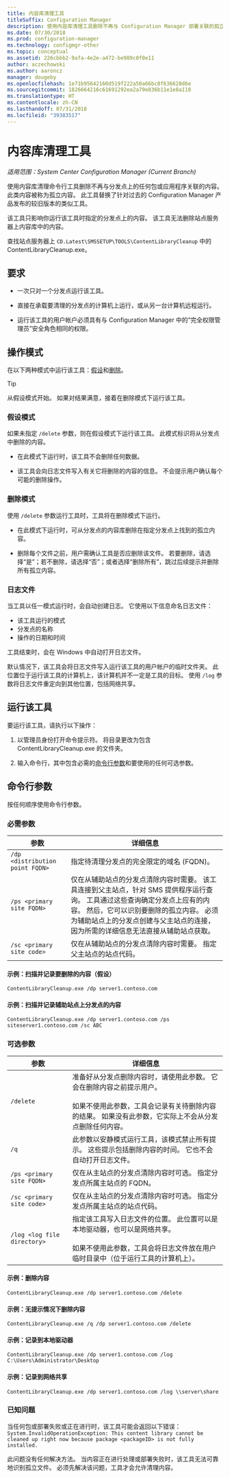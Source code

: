 ```yaml
---
title: 内容库清理工具
titleSuffix: Configuration Manager
description: 使用内容库清理工具删除不再与 Configuration Manager 部署关联的孤立内容。
ms.date: 07/30/2018
ms.prod: configuration-manager
ms.technology: configmgr-other
ms.topic: conceptual
ms.assetid: 226cbbb2-9afa-4e2e-a472-be989c0f0e11
author: aczechowski
ms.author: aaroncz
manager: dougeby
ms.openlocfilehash: 1e71b95642160d519f222a50a66bc8f636628d6e
ms.sourcegitcommit: 1826664216c61691292ea2a79e836b11e1e8a118
ms.translationtype: HT
ms.contentlocale: zh-CN
ms.lasthandoff: 07/31/2018
ms.locfileid: "39383517"
---
```

# <a name="content-library-cleanup-tool"></a>内容库清理工具

*适用范围：System Center Configuration Manager (Current Branch)*

使用内容库清理命令行工具删除不再与分发点上的任何包或应用程序关联的内容。 此类内容被称为孤立内容。 此工具替换了针对过去的 Configuration Manager 产品发布的较旧版本的类似工具。  

该工具只影响你运行该工具时指定的分发点上的内容。 该工具无法删除站点服务器上内容库中的内容。

查找站点服务器上 `CD.Latest\SMSSETUP\TOOLS\ContentLibraryCleanup` 中的 ContentLibraryCleanup.exe。



## <a name="requirements"></a>要求  

- 一次只对一个分发点运行该工具。  

- 直接在承载要清理的分发点的计算机上运行，或从另一台计算机远程运行。  

- 运行该工具的用户帐户必须具有与 Configuration Manager 中的“完全权限管理员”安全角色相同的权限。  



## <a name="modes-of-operation"></a>操作模式

在以下两种模式中运行该工具：[假设](#what-if-mode)和[删除](#delete-mode)。

> [!Tip]  
> 从假设模式开始。 如果对结果满意，接着在删除模式下运行该工具。  


### <a name="what-if-mode"></a>假设模式   

如果未指定 `/delete` 参数，则在假设模式下运行该工具。 此模式标识将从分发点中删除的内容。

- 在此模式下运行时，该工具不会删除任何数据。  

- 该工具会向日志文件写入有关它将删除的内容的信息。 不会提示用户确认每个可能的删除操作。  


### <a name="delete-mode"></a>删除模式   

使用 `/delete` 参数运行工具时，工具将在删除模式下运行。

- 在此模式下运行时，可从分发点的内容库删除在指定分发点上找到的孤立内容。  

- 删除每个文件之前，用户需确认工具是否应删除该文件。 若要删除，请选择“是”；若不删除，请选择“否”；或者选择“删除所有”，跳过后续提示并删除所有孤立内容。  


### <a name="log-file"></a>日志文件

当工具以任一模式运行时，会自动创建日志。 它使用以下信息命名日志文件： 
- 该工具运行的模式  
- 分发点的名称  
- 操作的日期和时间  

工具结束时，会在 Windows 中自动打开日志文件。 

默认情况下，该工具会将日志文件写入运行该工具的用户帐户的临时文件夹。 此位置位于运行该工具的计算机上，该计算机并不一定是工具的目标。 使用 `/log` 参数将日志文件重定向到其他位置，包括网络共享。



## <a name="run-the-tool"></a>运行该工具

要运行该工具，请执行以下操作： 

1. 以管理员身份打开命令提示符。 将目录更改为包含 ContentLibraryCleanup.exe 的文件夹。  

2. 输入命令行，其中包含必需的[命令行参数](#bkmk_params)和要使用的任何可选参数。



## <a name="bkmk_params"></a>命令行参数  

按任何顺序使用命令行参数。   

### <a name="required-parameters"></a>必需参数
|参数|详细信息|
|---------|-------|
| `/dp <distribution point FQDN>`  | 指定待清理分发点的完全限定的域名 (FQDN)。 |
| `/ps <primary site FQDN>` | 仅在从辅助站点的分发点清除内容时需要。 该工具连接到父主站点，针对 SMS 提供程序运行查询。 工具通过这些查询确定分发点上应有的内容。 然后，它可以识别要删除的孤立内容。 必须为辅助站点上的分发点创建与父主站点的连接，因为所需的详细信息无法直接从辅助站点获取。|
| `/sc <primary site code>`  | 仅在从辅助站点的分发点清除内容时需要。 指定父主站点的站点代码。 |

#### <a name="example-scan-and-log-what-content-it-would-delete-what-if"></a>示例：扫描并记录要删除的内容（假设）
`ContentLibraryCleanup.exe /dp server1.contoso.com`

#### <a name="example-scan-and-log-content-for-a-dp-at-a-secondary-site"></a>示例：扫描并记录辅助站点上分发点的内容
`ContentLibraryCleanup.exe /dp server1.contoso.com /ps siteserver1.contoso.com /sc ABC` 


### <a name="optional-parameters"></a>可选参数

|参数|详细信息|
|---------|-------|
|`/delete`| 准备好从分发点删除内容时，请使用此参数。 它会在删除内容之前提示用户。 </br></br> 如果不使用此参数，工具会记录有关待删除内容的结果。 如果没有此参数，它实际上不会从分发点删除任何内容。 |
| `/q` | 此参数以安静模式运行工具，该模式禁止所有提示。 这些提示包括删除内容的时间。 它也不会自动打开日志文件。 |
| `/ps <primary site FQDN>` | 仅在从主站点的分发点清除内容时可选。 指定分发点所属主站点的 FQDN。 |
| `/sc <primary site code>` | 仅在从主站点的分发点清除内容时可选。 指定分发点所属主站点的站点代码。 |
| `/log <log file directory>` | 指定该工具写入日志文件的位置。 此位置可以是本地驱动器，也可以是网络共享。</br></br> 如果不使用此参数，工具会将日志文件放在用户临时目录中（位于运行工具的计算机上）。|

#### <a name="example-delete-content"></a>示例：删除内容 
`ContentLibraryCleanup.exe /dp server1.contoso.com /delete`

#### <a name="example-delete-content-without-prompts"></a>示例：无提示情况下删除内容
`ContentLibraryCleanup.exe /q /dp server1.contoso.com /delete` 

#### <a name="example-log-to-local-drive"></a>示例：记录到本地驱动器
`ContentLibraryCleanup.exe /dp server1.contoso.com /log C:\Users\Administrator\Desktop` 

#### <a name="example-log-to-network-share"></a>示例：记录到网络共享
`ContentLibraryCleanup.exe /dp server1.contoso.com /log \\server\share`


### <a name="known-issue"></a>已知问题

当任何包或部署失败或正在进行时，该工具可能会返回以下错误：`System.InvalidOperationException: This content library cannot be cleaned up right now because package <packageID> is not fully installed.`

此问题没有任何解决方法。 当内容正在进行处理或部署失败时，该工具无法可靠地识别孤立文件。 必须先解决该问题，工具才会允许清理内容。
